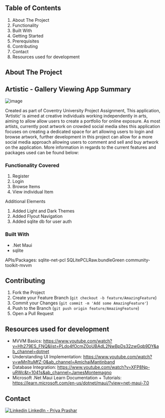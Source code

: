 ## Table of Contents

1.  About The Project
2.  Functionality
7.  Built With
8.  Getting Started
9.  Prerequisites
10. Contributing
11. Contact
12. Resources used for development


## About The Project

## Artistic - Gallery Viewing App Summary

![image](https://github.com/Prashar-P/MobileApplicationDesign/assets/140114811/cf4d491d-643b-464e-9e15-c524467b7b0e)

Created as part of Coventry University Project Assignment, This application, ‘Artistic’ is aimed at creative individuals 
working independently in arts, aiming to allow allow users to create a portfolio for online exposure. As most artists, 
currently post artwork on crowded social media sites this application focuses on creating a 
dedicated space for art allowing users to login and browse artwork, further development in this 
project can allow for a more social media approach allowing users to comment and sell and buy artwork
on the application. More information in regards to the current features and packages used can be found below:

### Functionality Covered

1. Register
2. Login
3. Browse Items
4. View individual Item

Additional Elements
1. Added Light and Dark Themes
2. Added Flyout Navigation
3. Added sqlite db for user auth

### Built With

* .Net Maui
* sqlite

APIs/Packages:
sqlite-net-pcl
SQLitePCLRaw.bundleGreen 
community-toolkit-mvvm

## Contributing
1. Fork the Project
2. Create your Feature Branch (`git checkout -b feature/AmazingFeature`)
3. Commit your Changes (`git commit -m 'Add some AmazingFeature'`)
4. Push to the Branch (`git push origin feature/AmazingFeature`)
5. Open a Pull Request

## Resources used for development
- MVVM Basics: https://www.youtube.com/watch?v=Hh279ES_FNQ&list=PLdo4fOcmZ0oUBAdL2NwBpDs32zwGqb9DY&ab_channel=dotnet
- Understanding UI Implementation: https://www.youtube.com/watch?v=wMn1tuMfZ-0&ab_channel=AmichaiMantinband
- Database Integration: https://www.youtube.com/watch?v=XFP8Np-uRWc&t=1041s&ab_channel=JamesMontemagno
- Microsoft .Net Maui Learn Documentation + Tutorials: https://learn.microsoft.com/en-us/dotnet/maui/?view=net-maui-7.0
 
## Contact
[![Linkedin](https://i.stack.imgur.com/gVE0j.png) LinkedIn - Priya Prashar](https://www.linkedin.com/in/priya-prashar-4801/)
